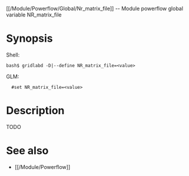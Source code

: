 [[/Module/Powerflow/Global/Nr_matrix_file]] -- Module powerflow global variable NR_matrix_file

# Synopsis

Shell:

~~~
bash$ gridlabd -D|--define NR_matrix_file=<value>
~~~

GLM:

~~~
  #set NR_matrix_file=<value>
~~~

# Description

TODO

# See also

* [[/Module/Powerflow]]
